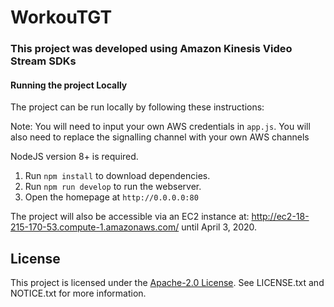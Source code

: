 # WorkouTGT
### This project was developed using Amazon Kinesis Video Stream SDKs

#### Running the project Locally
The project can be run locally by following these instructions:

Note:  You will need to input your own AWS credentials in `app.js`.  You will also need to replace the signalling channel with your own AWS channels

NodeJS version 8+ is required.

1. Run `npm install` to download dependencies.
1. Run `npm run develop` to run the webserver.
1. Open the homepage at `http://0.0.0.0:80`



The project will also be accessible via an EC2 instance at: http://ec2-18-215-170-53.compute-1.amazonaws.com/ until April 3, 2020.

## License

This project is licensed under the [Apache-2.0 License](http://www.apache.org/licenses/LICENSE-2.0). See LICENSE.txt and NOTICE.txt for more information.
